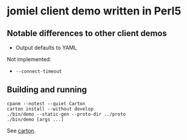 # jomiel client demo written in Perl5

## Notable differences to other client demos

- Output defaults to YAML

Not implemented:

- `--connect-timeout`

## Building and running

```shell
cpanm --notest --quiet Carton
carton install --without develop
./bin/demo --static-gen --proto-dir ../proto
./bin/demo [args ...]
```

See [carton].

[carton]: https://metacpan.org/pod/Carton
